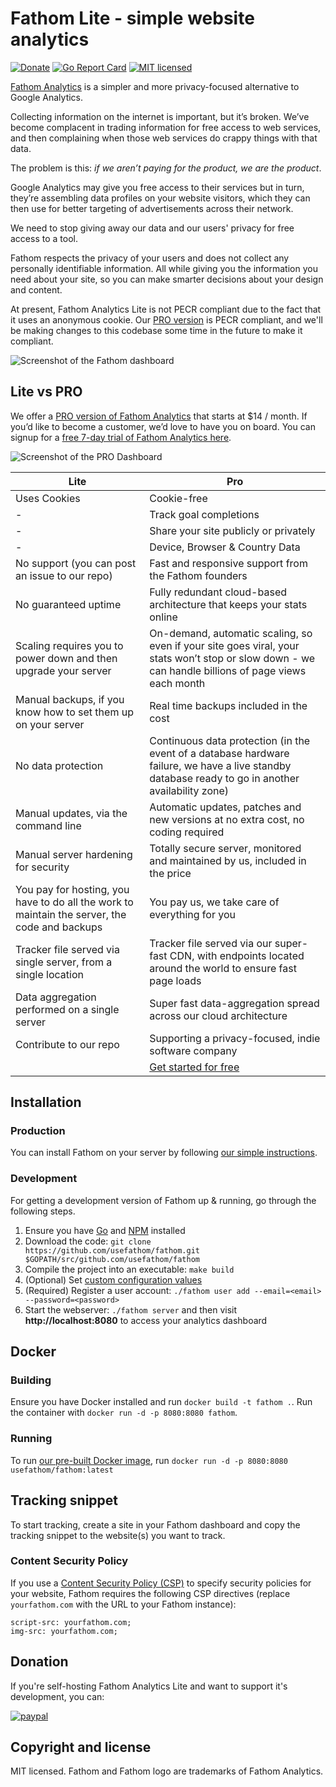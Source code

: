 Fathom Lite - simple website analytics
==============================

[![Donate](https://img.shields.io/badge/Donate-PayPal-green.svg)](https://www.paypal.com/cgi-bin/webscr?cmd=_s-xclick&hosted_button_id=LJ5WZVA9ER9GJ)
[![Go Report Card](https://goreportcard.com/badge/github.com/usefathom/fathom)](https://goreportcard.com/report/github.com/usefathom/fathom)
[![MIT licensed](https://img.shields.io/badge/license-MIT-blue.svg)](https://raw.githubusercontent.com/usefathom/fathom/master/LICENSE)

[Fathom Analytics](https://usefathom.com/) is a simpler and more privacy-focused alternative to Google Analytics.

Collecting information on the internet is important, but it’s broken. We’ve become complacent in trading information for free access to web services, and then complaining when those web services do crappy things with that data.

The problem is this: _if we aren’t paying for the product, we are the product_.

Google Analytics may give you free access to their services but in turn, they’re assembling data profiles on your website visitors, which they can then use for better targeting of advertisements across their network.

We need to stop giving away our data and our users' privacy for free access to a tool.

Fathom respects the privacy of your users and does not collect any personally identifiable information. All while giving you the information you need about your site, so you can make smarter decisions about your design and content.

At present, Fathom Analytics Lite is not PECR compliant due to the fact that it uses an anonymous cookie. Our [PRO version](https://usefathom.com) is PECR compliant, and we'll be making changes to this codebase some time in the future to make it compliant.

![Screenshot of the Fathom dashboard](https://github.com/usefathom/fathom/raw/master/assets/src/img/fathom.jpg?v=7)

## Lite vs PRO

We offer a [PRO version of Fathom Analytics](https://usefathom.com/#pricing) that starts at $14 / month. If you’d like to become a customer, we’d love to have you on board. You can signup for a [free 7-day trial of Fathom Analytics here](https://app.usefathom.com/register).

![Screenshot of the PRO Dashboard](https://usefathom.com/assets/fathom-analytics.png)

| Lite | Pro |
|-----------------------------------------------------------------------------------------------|-----------------------------------------------------------------------------------------------------------------------------------------------------|
| Uses Cookies| Cookie-free|
|-|Track goal completions|
|-|Share your site publicly or privately|
|-|Device, Browser & Country Data|
| No support (you can post an issue to our repo) | Fast and responsive support from the Fathom founders|
| No guaranteed uptime | Fully redundant cloud-based architecture that keeps your stats online                                                                               |
| Scaling requires you to power down and then upgrade your server | On-demand, automatic scaling, so even if your site goes viral, your stats won’t stop or slow down - we can handle billions of page views each month |
| Manual backups, if you know how to set them up on your server | Real time backups included in the cost|
| No data protection| Continuous data protection (in the event of a database hardware failure, we have a live standby database ready to go in another availability zone)|
| Manual updates, via the command line| Automatic updates, patches and new versions at no extra cost, no coding required| 
| Manual server hardening for security | Totally secure server, monitored and maintained by us, included in the price |
| You pay for hosting, you have to do all the work to maintain the server, the code and backups | You pay us, we take care of everything for you|
| Tracker file served via single server, from a single location | Tracker file served via our super-fast CDN, with endpoints located around the world to ensure fast page loads |
| Data aggregation performed on a single server | Super fast data-aggregation spread across our cloud architecture |
| Contribute to our repo| Supporting a privacy-focused, indie software company |    
|| [Get started for free](https://app.usefathom.com/register) |


## Installation


### Production

You can install Fathom on your server by following [our simple instructions](docs/Installation%20instructions.md).

### Development

For getting a development version of Fathom up & running, go through the following steps.

1. Ensure you have [Go](https://golang.org/doc/install#install) and [NPM](https://www.npmjs.com) installed
1. Download the code: `git clone https://github.com/usefathom/fathom.git $GOPATH/src/github.com/usefathom/fathom` 
1. Compile the project into an executable: `make build` 
1. (Optional) Set [custom configuration values](docs/Configuration.md)
1. (Required) Register a user account: `./fathom user add --email=<email> --password=<password>`
1. Start the webserver: `./fathom server` and then visit **http://localhost:8080** to access your analytics dashboard

## Docker

### Building

Ensure you have Docker installed and run `docker build -t fathom .`.
Run the container with `docker run -d -p 8080:8080 fathom`.

### Running

To run [our pre-built Docker image](https://hub.docker.com/r/usefathom/fathom/), run `docker run -d -p 8080:8080 usefathom/fathom:latest`

## Tracking snippet

To start tracking, create a site in your Fathom dashboard and copy the tracking snippet to the website(s) you want to track.

### Content Security Policy

If you use a [Content Security Policy (CSP)](https://developer.mozilla.org/en-US/docs/Web/HTTP/CSP) to specify security policies for your website, Fathom requires the following CSP directives (replace `yourfathom.com` with the URL to your Fathom instance):

```
script-src: yourfathom.com;
img-src: yourfathom.com;
```

## Donation
If you're self-hosting Fathom Analytics Lite and want to support it's development, you can:

[![paypal](https://www.paypalobjects.com/en_US/i/btn/btn_donateCC_LG.gif)](https://www.paypal.com/cgi-bin/webscr?cmd=_s-xclick&hosted_button_id=LJ5WZVA9ER9GJ)

## Copyright and license

MIT licensed. Fathom and Fathom logo are trademarks of Fathom Analytics.

